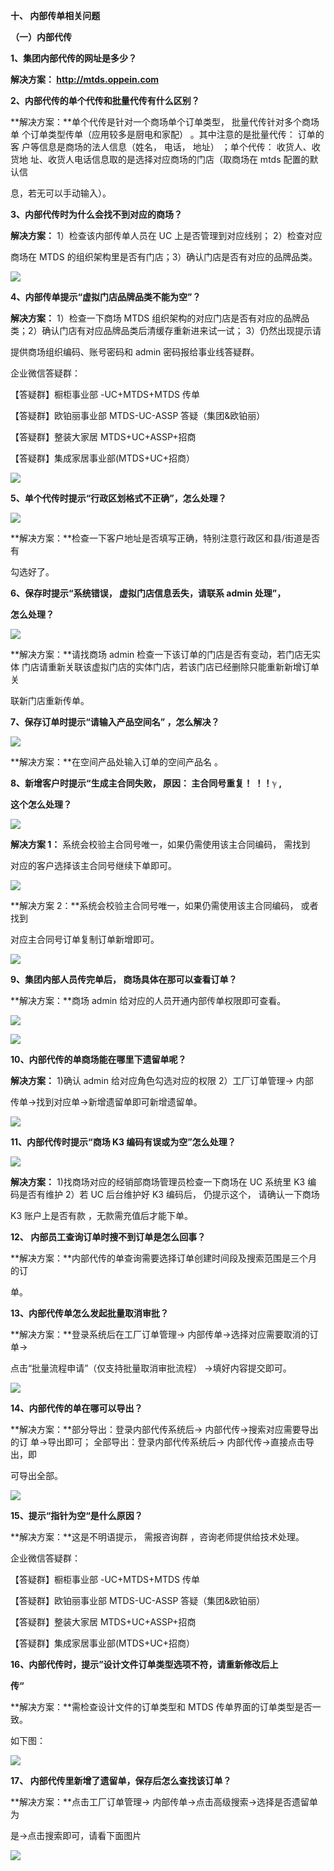 ﻿
**十、 内部传单相关问题**

**（一）内部代传**


**1、集团内部代传的网址是多少？**

**解决方案：  <http://mtds.oppein.com>**

**2、内部代传的单个代传和批量代传有什么区别？**

**解决方案：**单个代传是针对一个商场单个订单类型，   批量代传针对多个商场单 个订单类型传单（应用较多是厨电和家配） 。其中注意的是批量代传：  订单的客 户等信息是商场的法人信息（姓名， 电话， 地址） ；单个代传：  收货人、收货地 址、收货人电话信息取的是选择对应商场的门店（取商场在 mtds 配置的默认信

息，若无可以手动输入）。

<a name="bookmark70"></a>**3、内部代传时为什么会找不到对应的商场？**

**解决方案：** 1）检查该内部传单人员在 UC 上是否管理到对应线别； 2）检查对应

商场在 MTDS 的组织架构里是否有门店；3）确认门店是否有对应的品牌品类。


![](Aspose.Words.f073ab4e-b9b0-4572-abf9-99142e4fa10e.001.png)

<a name="bookmark71"></a>**4、内部传单提示“虚拟门店品牌品类不能为空”？**

**解决方案：**  1）检查一下商场 MTDS 组织架构的对应门店是否有对应的品牌品 类；2）确认门店有对应品牌品类后清缓存重新进来试一试； 3）仍然出现提示请

提供商场组织编码、账号密码和 admin 密码报给事业线答疑群。

企业微信答疑群：

【答疑群】橱柜事业部 -UC+MTDS+MTDS 传单

【答疑群】欧铂丽事业部 MTDS-UC-ASSP 答疑（集团&欧铂丽）


【答疑群】整装大家居 MTDS+UC+ASSP+招商

【答疑群】集成家居事业部(MTDS+UC+招商）



![](Aspose.Words.f073ab4e-b9b0-4572-abf9-99142e4fa10e.002.jpeg)


<a name="bookmark72"></a>**5、单个代传时提示“行政区划格式不正确”，怎么处理？**

![](Aspose.Words.f073ab4e-b9b0-4572-abf9-99142e4fa10e.003.jpeg)

**解决方案：**检查一下客户地址是否填写正确，特别注意行政区和县/街道是否有

勾选好了。






<a name="bookmark73"></a>**6、保存时提示“系统错误， 虚拟门店信息丢失，请联系 admin 处理”，**

**怎么处理？**

![](Aspose.Words.f073ab4e-b9b0-4572-abf9-99142e4fa10e.004.jpeg)

**解决方案：**请找商场 admin 检查一下该订单的门店是否有变动，若门店无实体 门店请重新关联该虚拟门店的实体门店，若该门店已经删除只能重新新增订单关

联新门店重新传单。


<a name="bookmark74"></a>**7、保存订单时提示“请输入产品空间名” ，怎么解决？**

![](Aspose.Words.f073ab4e-b9b0-4572-abf9-99142e4fa10e.005.jpeg)

**解决方案：**在空间产品处输入订单的空间产品名 。




<a name="bookmark75"></a>**8、新增客户时提示“生成主合同失败， 原因： 主合同号重复！ ！！ℽ ,**

**这个怎么处理？**

![](Aspose.Words.f073ab4e-b9b0-4572-abf9-99142e4fa10e.006.jpeg)

**解决方案 1：**   系统会校验主合同号唯一，如果仍需使用该主合同编码， 需找到


对应的客户选择该主合同号继续下单即可。

![](Aspose.Words.f073ab4e-b9b0-4572-abf9-99142e4fa10e.007.jpeg)

**解决方案 2：**系统会校验主合同号唯一，如果仍需使用该主合同编码， 或者找到

对应主合同号订单复制订单新增即可。

![](Aspose.Words.f073ab4e-b9b0-4572-abf9-99142e4fa10e.008.jpeg)


<a name="bookmark76"></a>**9、集团内部人员传完单后， 商场具体在那可以查看订单？**

**解决方案：**商场 admin 给对应的人员开通内部传单权限即可查看。

![](Aspose.Words.f073ab4e-b9b0-4572-abf9-99142e4fa10e.009.jpeg)

![](Aspose.Words.f073ab4e-b9b0-4572-abf9-99142e4fa10e.010.jpeg)




<a name="bookmark77"></a>**10、内部代传的单商场能在哪里下遗留单呢？**

**解决方案：** 1)确认 admin 给对应角色勾选对应的权限 2）工厂订单管理→ 内部

传单→找到对应单→新增遗留单即可新增遗留单。


![](Aspose.Words.f073ab4e-b9b0-4572-abf9-99142e4fa10e.011.jpeg)









<a name="bookmark78"></a>**11、内部代传时提示“商场 K3 编码有误或为空”怎么处理？**

![](Aspose.Words.f073ab4e-b9b0-4572-abf9-99142e4fa10e.012.jpeg)



**解决方案：** 1)找商场对应的经销部商场管理员检查一下商场在 UC 系统里 K3 编 码是否有维护 2）若 UC 后台维护好 K3 编码后， 仍提示这个，  请确认一下商场

K3 账户上是否有款 ，无款需充值后才能下单。

<a name="bookmark79"></a>**12、 内部员工查询订单时搜不到订单是怎么回事？**

**解决方案：**内部代传的单查询需要选择订单创建时间段及搜索范围是三个月的订


单。




<a name="bookmark80"></a>**13、内部代传单怎么发起批量取消审批？**

**解决方案：**登录系统后在工厂订单管理→ 内部传单→选择对应需要取消的订单→

点击“批量流程申请”（仅支持批量取消审批流程）  →填好内容提交即可。

![](Aspose.Words.f073ab4e-b9b0-4572-abf9-99142e4fa10e.013.jpeg)

<a name="bookmark81"></a>**14、内部代传的单在哪可以导出？**

**解决方案：**部分导出：登录内部代传系统后→ 内部代传→搜索对应需要导出的订 单→导出即可； 全部导出：登录内部代传系统后→ 内部代传→直接点击导出，即

可导出全部。

![](Aspose.Words.f073ab4e-b9b0-4572-abf9-99142e4fa10e.014.png)


<a name="bookmark82"></a>**15、提示“指针为空“是什么原因？**

**解决方案：**这是不明语提示， 需报咨询群 ，咨询老师提供给技术处理。

企业微信答疑群：

【答疑群】橱柜事业部 -UC+MTDS+MTDS 传单

【答疑群】欧铂丽事业部 MTDS-UC-ASSP 答疑（集团&欧铂丽）

【答疑群】整装大家居 MTDS+UC+ASSP+招商

【答疑群】集成家居事业部(MTDS+UC+招商）

<a name="bookmark83"></a>**16、内部代传时，提示”设计文件订单类型选项不符，请重新修改后上**

**传“**

**解决方案：**需检查设计文件的订单类型和 MTDS 传单界面的订单类型是否一致。

如下图：


![](Aspose.Words.f073ab4e-b9b0-4572-abf9-99142e4fa10e.015.jpeg)

<a name="bookmark84"></a>**17、 内部代传里新增了遗留单，保存后怎么查找该订单？**

**解决方案：**点击工厂订单管理→ 内部传单→点击高级搜索→选择是否遗留单为

是→点击搜索即可，请看下面图片

![](Aspose.Words.f073ab4e-b9b0-4572-abf9-99142e4fa10e.016.jpeg)



